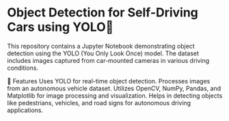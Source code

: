 # Object Detection for Self-Driving Cars using YOLO🚗

This repository contains a Jupyter Notebook demonstrating object detection using the YOLO (You Only Look Once) model. The dataset includes images captured from car-mounted cameras in various driving conditions.

📌 Features
Uses YOLO for real-time object detection.
Processes images from an autonomous vehicle dataset.
Utilizes OpenCV, NumPy, Pandas, and Matplotlib for image processing and visualization.
Helps in detecting objects like pedestrians, vehicles, and road signs for autonomous driving applications.
